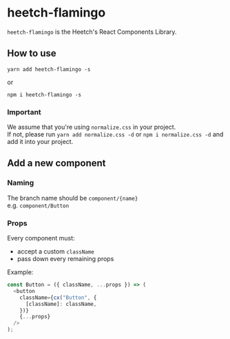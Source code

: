 # heetch-flamingo

`heetch-flamingo` is the Heetch's React Components Library.

## How to use

```
yarn add heetch-flamingo -s
```

or

```
npm i heetch-flamingo -s
```

### Important

We assume that you're using `normalize.css` in your project.
<br />
If not, please run `yarn add normalize.css -d` or `npm i normalize.css -d` and add it into your project.


## Add a new component

### Naming

The branch name should be `component/{name}`
<br />
e.g. `component/Button`

### Props

Every component must:
- accept a custom `className`
- pass down every remaining props

Example:
```js
const Button = ({ className, ...props }) => (
  <button
    className={cx("Button", {
      [className]: className,
    })}
    {...props}
  />
);
```
